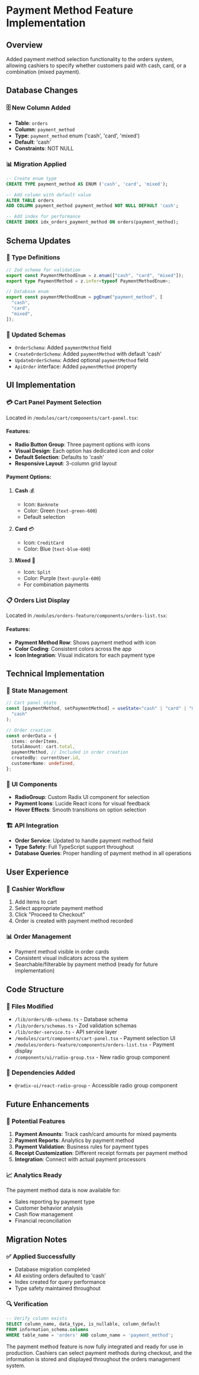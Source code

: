# Payment Method Feature Implementation

## Overview

Added payment method selection functionality to the orders system, allowing cashiers to specify whether customers paid with cash, card, or a combination (mixed payment).

## Database Changes

### 🗄️ **New Column Added**

- **Table**: `orders`
- **Column**: `payment_method`
- **Type**: `payment_method` enum ('cash', 'card', 'mixed')
- **Default**: 'cash'
- **Constraints**: NOT NULL

### 📊 **Migration Applied**

```sql
-- Create enum type
CREATE TYPE payment_method AS ENUM ('cash', 'card', 'mixed');

-- Add column with default value
ALTER TABLE orders
ADD COLUMN payment_method payment_method NOT NULL DEFAULT 'cash';

-- Add index for performance
CREATE INDEX idx_orders_payment_method ON orders(payment_method);
```

## Schema Updates

### 🎯 **Type Definitions**

```typescript
// Zod schema for validation
export const PaymentMethodEnum = z.enum(["cash", "card", "mixed"]);
export type PaymentMethod = z.infer<typeof PaymentMethodEnum>;

// Database enum
export const paymentMethodEnum = pgEnum("payment_method", [
  "cash",
  "card",
  "mixed",
]);
```

### 🔧 **Updated Schemas**

- `OrderSchema`: Added `paymentMethod` field
- `CreateOrderSchema`: Added `paymentMethod` with default 'cash'
- `UpdateOrderSchema`: Added optional `paymentMethod` field
- `ApiOrder` interface: Added `paymentMethod` property

## UI Implementation

### 💳 **Cart Panel Payment Selection**

Located in `/modules/cart/components/cart-panel.tsx`:

#### Features:

- **Radio Button Group**: Three payment options with icons
- **Visual Design**: Each option has dedicated icon and color
- **Default Selection**: Defaults to 'cash'
- **Responsive Layout**: 3-column grid layout

#### Payment Options:

1. **Cash** 💰

   - Icon: `Banknote`
   - Color: Green (`text-green-600`)
   - Default selection

2. **Card** 💳

   - Icon: `CreditCard`
   - Color: Blue (`text-blue-600`)

3. **Mixed** 🔄
   - Icon: `Split`
   - Color: Purple (`text-purple-600`)
   - For combination payments

### 📋 **Orders List Display**

Located in `/modules/orders-feature/components/orders-list.tsx`:

#### Features:

- **Payment Method Row**: Shows payment method with icon
- **Color Coding**: Consistent colors across the app
- **Icon Integration**: Visual indicators for each payment type

## Technical Implementation

### 🔄 **State Management**

```typescript
// Cart panel state
const [paymentMethod, setPaymentMethod] = useState<"cash" | "card" | "mixed">(
  "cash"
);

// Order creation
const orderData = {
  items: orderItems,
  totalAmount: cart.total,
  paymentMethod, // Included in order creation
  createdBy: currentUser.id,
  customerName: undefined,
};
```

### 🎨 **UI Components**

- **RadioGroup**: Custom Radix UI component for selection
- **Payment Icons**: Lucide React icons for visual feedback
- **Hover Effects**: Smooth transitions on option selection

### 🏗️ **API Integration**

- **Order Service**: Updated to handle payment method field
- **Type Safety**: Full TypeScript support throughout
- **Database Queries**: Proper handling of payment method in all operations

## User Experience

### 🎯 **Cashier Workflow**

1. Add items to cart
2. Select appropriate payment method
3. Click "Proceed to Checkout"
4. Order is created with payment method recorded

### 📊 **Order Management**

- Payment method visible in order cards
- Consistent visual indicators across the system
- Searchable/filterable by payment method (ready for future implementation)

## Code Structure

### 📂 **Files Modified**

- `/lib/orders/db-schema.ts` - Database schema
- `/lib/orders/schemas.ts` - Zod validation schemas
- `/lib/order-service.ts` - API service layer
- `/modules/cart/components/cart-panel.tsx` - Payment selection UI
- `/modules/orders-feature/components/orders-list.tsx` - Payment display
- `/components/ui/radio-group.tsx` - New radio group component

### 🔧 **Dependencies Added**

- `@radix-ui/react-radio-group` - Accessible radio group component

## Future Enhancements

### 🚀 **Potential Features**

1. **Payment Amounts**: Track cash/card amounts for mixed payments
2. **Payment Reports**: Analytics by payment method
3. **Payment Validation**: Business rules for payment types
4. **Receipt Customization**: Different receipt formats per payment method
5. **Integration**: Connect with actual payment processors

### 📈 **Analytics Ready**

The payment method data is now available for:

- Sales reporting by payment type
- Customer behavior analysis
- Cash flow management
- Financial reconciliation

## Migration Notes

### ✅ **Applied Successfully**

- Database migration completed
- All existing orders defaulted to 'cash'
- Index created for query performance
- Type safety maintained throughout

### 🔍 **Verification**

```sql
-- Verify column exists
SELECT column_name, data_type, is_nullable, column_default
FROM information_schema.columns
WHERE table_name = 'orders' AND column_name = 'payment_method';
```

The payment method feature is now fully integrated and ready for use in production. Cashiers can select payment methods during checkout, and the information is stored and displayed throughout the orders management system.

